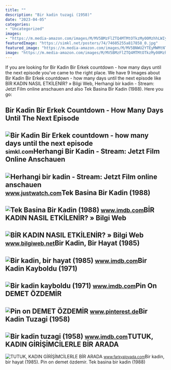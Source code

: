 ```yaml
---
title: ""
description: "Bir kadin tuzagi (1958)"
date: "2023-04-05"
categories:
- "Uncategorized"
images:
- "https://m.media-amazon.com/images/M/MV5BMzFlZTQ4MTMtOTkzMy00MzhhLWIyMjAtYmUyMjc4YjVlMzExXkEyXkFqcGdeQXVyMTA1MzE1MjA4._V1_FMjpg_UX1000_.jpg"
featuredImage: "https://simkl.net/posters/74/74605255a817858_0.jpg"
featured_image: "https://m.media-amazon.com/images/M/MV5BNWU2YTEyMWMtNTQ5YS00OTE1LTkzYjUtMzM2MjQ0YTlhY2M0XkEyXkFqcGdeQXVyMTA3NTExODEy._V1_.jpg"
image: "https://m.media-amazon.com/images/M/MV5BMzFlZTQ4MTMtOTkzMy00MzhhLWIyMjAtYmUyMjc4YjVlMzExXkEyXkFqcGdeQXVyMTA1MzE1MjA4._V1_FMjpg_UX1000_.jpg"
---
```


If you are looking for Bir Kadin Bir Erkek countdown - how many days until the next episode you've came to the right place. We have 9 Images about Bir Kadin Bir Erkek countdown - how many days until the next episode like BİR KADIN NASIL ETKİLENİR? » Bilgi Web, Herhangi bir kadin - Stream: Jetzt Film online anschauen and also Tek Basina Bir Kadin (1988). Here you go:

Bir Kadin Bir Erkek Countdown - How Many Days Until The Next Episode
--------------------------------------------------------------------

 ![Bir Kadin Bir Erkek countdown - how many days until the next episode](https://simkl.net/posters/74/74605255a817858_0.jpg) <small>simkl.com</small>Herhangi Bir Kadin - Stream: Jetzt Film Online Anschauen
--------------------------------------------------------

 ![Herhangi bir kadin - Stream: Jetzt Film online anschauen](https://images.justwatch.com/poster/138694166/s718/Herhangi-bir-kadin.format) <small>www.justwatch.com</small>Tek Basina Bir Kadin (1988)
---------------------------

 ![Tek Basina Bir Kadin (1988)](https://m.media-amazon.com/images/M/MV5BMzFlZTQ4MTMtOTkzMy00MzhhLWIyMjAtYmUyMjc4YjVlMzExXkEyXkFqcGdeQXVyMTA1MzE1MjA4._V1_FMjpg_UX1000_.jpg) <small>www.imdb.com</small>BİR KADIN NASIL ETKİLENİR? » Bilgi Web
--------------------------------------

 ![BİR KADIN NASIL ETKİLENİR? » Bilgi Web](https://www.bilgiweb.net/wp-content/uploads/2021/11/Bir-kadin-nasil-etkilenir.jpeg) <small>www.bilgiweb.net</small>Bir Kadin, Bir Hayat (1985)
---------------------------

 ![Bir kadin, bir hayat (1985)](https://m.media-amazon.com/images/M/MV5BNWU2YTEyMWMtNTQ5YS00OTE1LTkzYjUtMzM2MjQ0YTlhY2M0XkEyXkFqcGdeQXVyMTA3NTExODEy._V1_.jpg) <small>www.imdb.com</small>Bir Kadin Kayboldu (1971)
-------------------------

 ![Bir kadin kayboldu (1971)](https://m.media-amazon.com/images/M/MV5BNWI0MGE1MDQtMWRjYi00MTY5LWFjNjUtYWJhYmVlMWI4MzAzXkEyXkFqcGdeQXVyNjYxNTg2NjE@._V1_FMjpg_UX1000_.jpg) <small>www.imdb.com</small>Pin On DEMET ÖZDEMİR
--------------------

 ![Pin on DEMET ÖZDEMİR](https://i.pinimg.com/originals/c9/dc/9a/c9dc9ad456f30490ac09fb2813d12f58.jpg) <small>www.pinterest.de</small>Bir Kadin Tuzagi (1958)
-----------------------

 ![Bir kadin tuzagi (1958)](https://m.media-amazon.com/images/M/MV5BMTc4N2I2OGQtODA2Zi00ZDhhLWIxNTUtOGJjN2RjYWNlMGZkXkEyXkFqcGdeQXVyMjc2Mzk3ODA@._V1_FMjpg_UX1000_.jpg) <small>www.imdb.com</small>TUTUK, KADIN GİRİŞİMCİLERLE BİR ARADA
-------------------------------------

 ![TUTUK, KADIN GİRİŞİMCİLERLE BİR ARADA](https://www.farkyalovada.com/tema/genel/uploads/haberler/KADIN-GİRİŞİMCİLER-3.jpg) <small>www.farkyalovada.com</small>Bir kadin, bir hayat (1985). Pin on demet özdemi̇r. Tek basina bir kadin (1988)

